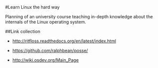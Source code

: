 #Learn Linux the hard way

Planning of an university course teaching in-depth knowledge about 
the internals of the Linux operating system.

##Link collection

- http://ritfloss.readthedocs.org/en/latest/index.html
- https://github.com/ralphbean/posse/

- http://wiki.osdev.org/Main_Page
